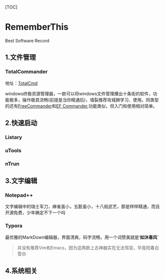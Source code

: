 [TOC]
# RememberThis
Best Software Record

## 1.文件管理

### TotalCommander

地址：[TotalCmd](http://www.ghisler.com/)

windows终极资源管理器，一款可以将windows文件管理爆出十条街的软件，功能极多，操作极其流畅(前提是当你精通后)，墙裂推荐攻城狮学习、使用。同类型的还有[FreeCommander](https://freecommander.com/en/summary/)和[EF Commander](http://www.efsoftware.com/cw/e.htm),功能类似，但入门和使用相对简单。


## 2.快速启动

### Listary

### uTools

### nTrun



## 3.文字编辑

### Notepad++

文字编辑中的瑞士军刀，麻雀虽小，五脏虽小，十八般武艺，那是样样精通，而且开源免费，少年确定不下一个吗

### Typora

最优雅的MarkDown编辑器，界面清爽，码字流畅，用一个词赞美就是‘**如沐春风**’



> 并没有推荐Vim和Emacs，因为这两款上古神器实在无法驾驭，毕竟阳春白雪:disappointed:



## 4.系统相关



